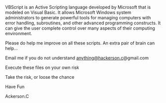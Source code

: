 VBScript is an Active Scripting language developed by Microsoft that is modeled on Visual Basic. It allows Microsoft Windows system administrators to generate powerful tools for managing computers with error handling, subroutines, and other advanced programming constructs. It can give the user complete control over many aspects of their computing environment.

Please do help me improve on all these scripts. An extra pair of brain can help...


Email me if you do not understand anything@hackerson.c@gmail.com



Execute these files on your own risk

Take the risk, or loose the chance

Have Fun


Ackerson.C
